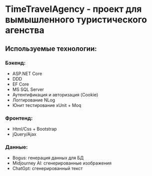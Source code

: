 # TimeTravelAgency - проект для вымышленного туристического агенства
## Используемые технологии: 
### Бэкенд:
- ASP.NET Core
- DDD
- EF Core
- MS SQL Server
- Аутентификация и авторизация (Cookie)
- Логгирование NLog
- Юнит тестирование xUnit + Moq
### Фронтенд:
- Html/Css + Bootstrap
- jQuery/Ajax
### Данные:
- Bogus: генерация данных для БД
- Midjourney AI: сгенерированные изображения
- ChatGpt: сгенерированный текст 
